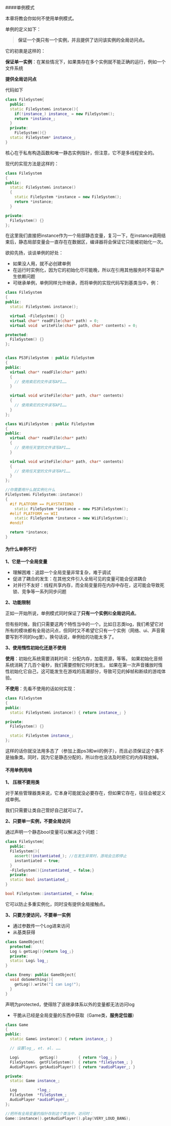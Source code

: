 ####单例模式

本章将教会你如何不使用单例模式。

单例的定义如下：

> **保证一个类只有一个实例，并且提供了访问该实例的全局访问点。**

它的初衷是这样的：

**保证单一实例**：在某些情况下，如果类存在多个实例就不能正确的运行，例如一个文件系统

**提供全局访问点**

代码如下

```c++
class FileSystem{
  public:
  static FileSystem& instance(){
    if(!instance_) instance_ = new FileSystem();
    return *instance_;
  }
  private:
    FileSystem(){}
  static FileSystem* instance_;
}
```

核心在于私有构造函数和唯一静态实例指针，但注意，它不是多线程安全的。

现代的实现方法是这样的：

```c++
class FileSystem
{
public:
  static FileSystem& instance()
  {
    static FileSystem *instance = new FileSystem();
    return *instance;
  }

private:
  FileSystem() {}
};
```

在这里我们直接把instance作为一个局部静态变量，复习一下，在instance调用结束后，静态局部变量会一直存在在数据区，编译器将会保证它只能被初始化一次。

欲抑先扬，谈谈单例的好处：

* 如果没人用，就不必创建单例
* 在运行时实例化，因为它的初始化尽可能晚，所以在引用其他服务时不容易产生依赖问题
* 可继承单例，单例同样允许继承，而将单例的实现代码写到基类当中，例：

```c++
class FileSystem
{
public:
  static FileSystem& instance();

  virtual ~FileSystem() {}
  virtual char* readFile(char* path) = 0;
  virtual void  writeFile(char* path, char* contents) = 0;

protected:
  FileSystem() {}
};


class PS3FileSystem : public FileSystem
{
public:
  virtual char* readFile(char* path)
  {
    // 使用索尼的文件读写API……
  }

  virtual void writeFile(char* path, char* contents)
  {
    // 使用索尼的文件读写API……
  }
};

class WiiFileSystem : public FileSystem
{
public:
  virtual char* readFile(char* path)
  {
    // 使用任天堂的文件读写API……
  }

  virtual void writeFile(char* path, char* contents)
  {
    // 使用任天堂的文件读写API……
  }
};

//你需要用什么就实例化什么
FileSystem& FileSystem::instance()
{
  #if PLATFORM == PLAYSTATION3
    static FileSystem *instance = new PS3FileSystem();
  #elif PLATFORM == WII
    static FileSystem *instance = new WiiFileSystem();
  #endif

  return *instance;
}

```

#### 为什么单例不行

**1、它是一个全局变量**

* 理解困难：追踪一个全局变量非常复杂，难于调试
* 促进了耦合的发生：在其他文件引入全局可见的变量可能会促进耦合
* 对并行不友好：线程共享内存，而全局变量将在内存中存在，这可能会导致死锁、竞争等一系列同步问题

**2、功能限制**

正如一开始所说，单例模式同时保证了**只有一个实例**和**全局访问点**。

但有些时候，我们只需要这两个特性当中的一个。比如日志类log，我们希望它对所有的模块都有全局访问点，但同时又不希望它只有一个实例（网络、ui、声音需要写到不同的log里）。换句话说，单例给的功能太多了。

**3、使用惰性初始化还是不使用**

**使用**：初始化系统需要消耗时间：分配内存，加载资源，等等。 如果初始化音频系统消耗了几百个毫秒，我们需要控制它何时发生。 如果在第一次声音播放时惰性初始化它自己，这可能发生在游戏的高潮部分，导致可见的掉帧和断续的游戏体验。

**不使用**：先看不使用的话如何实现：

```c++
class FileSystem
{
public:
  static FileSystem& instance() { return instance_; }

private:
  FileSystem() {}

  static FileSystem instance_;
};
```

这样的话你就没法用多态了（参加上面ps3和wii的例子），而且必须保证这个类不是抽象类。同时，因为它是静态分配的，所以你也没法及时把它的内存释放掉。

#### 不用单例用啥

**1、 压根不要用类**

对于某些管理器类来说，它本身可能就没必要存在，但如果它存在，往往会被定义成单例。

我们只需要让类自己管好自己就可以了。

**2、只要单一实例，不要全局访问**

通过声明一个静态bool变量可以解决这个问题：

```c++
class FileSystem{
  public:
  FileSystem(){
    assert(!instantiated_); //在发生异常时，游戏会立即停止
    instantiated = true;
  }
  ~FileSystem(){instantiated_ = false;}
  private:
  static bool instantiated_;
}

bool FileSystem::instantiated_ = false;
```

它可以防止多重实例化，同时没有提供全局接触点。

**3、只要方便访问，不要单一实例**

* 通过参数传一个Log进来访问
* 从基类获得

```c++
class GameObject{
  protected:
  Log & getLog(){return log_;}
  private:
  static Log& log_;
}

class Enemy: public GameObject{
  void doSomething(){
    getLog().write("I can Log!");
  }
}
```

声明为protected，使得除了该继承体系以外的变量都无法访问log

* 干脆从已经是全局变量的东西中获取（Game类，**服务定位器**）

```c++
class Game
{
public:
  static Game& instance() { return instance_; }

  // 设置log_, et. al. ……

  Log&         getLog()         { return *log_; }
  FileSystem&  getFileSystem()  { return *fileSystem_; }
  AudioPlayer& getAudioPlayer() { return *audioPlayer_; }

private:
  static Game instance_;

  Log         *log_;
  FileSystem  *fileSystem_;
  AudioPlayer *audioPlayer_;
};

//把所有全局变量的指针存到这个类当中，访问时：
Game::instance().getAudioPlayer().play(VERY_LOUD_BANG);
```

